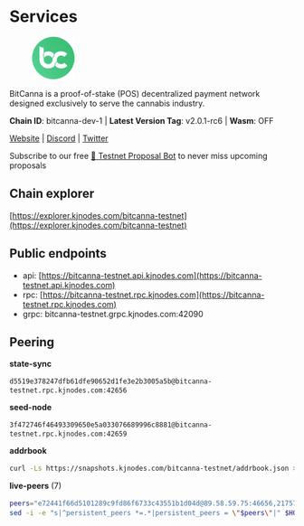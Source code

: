 # Services

<figure><img src="https://raw.githubusercontent.com/kj89/cosmos-images/main/logos/bitcanna.png" alt=""><figcaption></figcaption></figure>

BitCanna is a proof-of-stake (POS) decentralized payment network designed exclusively to serve the cannabis industry. 

**Chain ID**: bitcanna-dev-1 | **Latest Version Tag**: v2.0.1-rc6 | **Wasm**: OFF

[Website](https://www.bitcanna.io) | [Discord](https://discord.gg/9AVrzaVQvs) | [Twitter](https://twitter.com/BitCannaGlobal)



Subscribe to our free [🤖 Testnet Proposal Bot](https://t.me/kjnodes_testnet_proposal_bot) to never miss upcoming proposals


## Chain explorer
[https://explorer.kjnodes.com/bitcanna-testnet](https://explorer.kjnodes.com/bitcanna-testnet)

## Public endpoints

* api: [https://bitcanna-testnet.api.kjnodes.com](https://bitcanna-testnet.api.kjnodes.com)
* rpc: [https://bitcanna-testnet.rpc.kjnodes.com](https://bitcanna-testnet.rpc.kjnodes.com)
* grpc: bitcanna-testnet.grpc.kjnodes.com:42090

## Peering

**state-sync**

```text
d5519e378247dfb61dfe90652d1fe3e2b3005a5b@bitcanna-testnet.rpc.kjnodes.com:42656
```

**seed-node**

```text
3f472746f46493309650e5a033076689996c8881@bitcanna-testnet.rpc.kjnodes.com:42659
```

**addrbook**
```bash
curl -Ls https://snapshots.kjnodes.com/bitcanna-testnet/addrbook.json > $HOME/.bcna/config/addrbook.json
```

**live-peers** (7)
```bash
peers="e72441f66d5101289c9fd86f6733c43551b1d04d@89.58.59.75:46656,2175709bdd102641e9e4ddd38ba263b7f06214df@65.109.28.177:26356,60fae2c5581622bb84eaf95878e85c9f339f1a2a@212.227.151.106:26656,0a18b1d8d1bbd8abc07da8fa0902dbbd33cbd2ef@65.109.10.161:26050,b0c7e5c69aaf00626baaf7c59370029b587a91a4@65.109.92.240:30006,80ee9ed689bfb329cf21b94aa12978e073226db4@212.227.151.143:26656,d5519e378247dfb61dfe90652d1fe3e2b3005a5b@65.109.68.190:42656"
sed -i -e "s|^persistent_peers *=.*|persistent_peers = \"$peers\"|" $HOME/.bcna/config/config.toml
```
